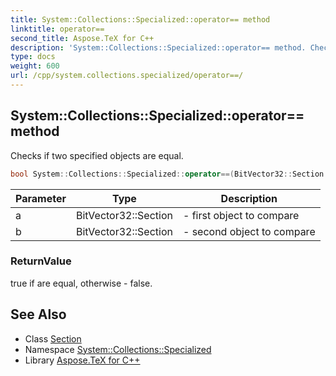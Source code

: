 ```yaml
---
title: System::Collections::Specialized::operator== method
linktitle: operator==
second_title: Aspose.TeX for C++
description: 'System::Collections::Specialized::operator== method. Checks if two specified objects are equal in C++.'
type: docs
weight: 600
url: /cpp/system.collections.specialized/operator==/
---
```

## System::Collections::Specialized::operator== method


Checks if two specified objects are equal.

```cpp
bool System::Collections::Specialized::operator==(BitVector32::Section a, BitVector32::Section b)
```


| Parameter | Type | Description |
| --- | --- | --- |
| a | BitVector32::Section | - first object to compare |
| b | BitVector32::Section | - second object to compare |

### ReturnValue

true if are equal, otherwise - false.

## See Also

* Class [Section](../bitvector32/section/)
* Namespace [System::Collections::Specialized](../)
* Library [Aspose.TeX for C++](../../)
